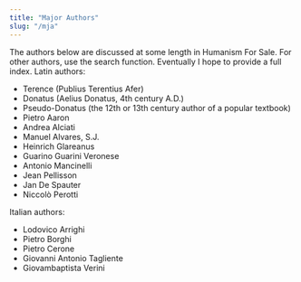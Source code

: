 ```yaml
---
title: "Major Authors"
slug: "/mja"
---
```


The authors below are discussed at some length in Humanism For Sale. For other authors, use the search function. Eventually I hope to provide a full index.
Latin authors:
* Terence (Publius Terentius Afer)
* Donatus (Aelius Donatus, 4th century A.D.)
* Pseudo-Donatus (the 12th or 13th century author of a popular textbook)
* Pietro Aaron
* Andrea Alciati
* Manuel Alvares, S.J.
* Heinrich Glareanus
* Guarino Guarini Veronese
* Antonio Mancinelli
* Jean Pellisson
* Jan De Spauter
* Niccolò Perotti

Italian authors:
* Lodovico Arrighi
* Pietro Borghi
* Pietro Cerone
* Giovanni Antonio Tagliente
* Giovambaptista Verini
